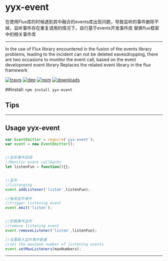 # yyx-event
在使用Flux库的时候遇到其中融合的events库出现问题，导致监听的事件删除不掉，监听事件存在重复调用的情况下，自行基于events开发事件库
替换flux框架中的相关事件库
___________________________________________

In the use of Flux library encountered in the fusion of the events library problems, leading to the incident can not be deleted eavesdropping, there are two occasions to monitor the event call, based on the event development event library
Replaces the related event library in the flux framework

[![travis][travis-image]][travis-url]
[![dep][dep-image]][dep-url]
[![npm][npm-image]][npm-url]
[![downloads][downloads-image]][downloads-url]

[travis-image]: https://img.shields.io/travis/then/yyx-event.svg?style=flat
[travis-url]: https://travis-ci.org/then/yyx-event
[dep-image]: https://img.shields.io/david/then/yyx-event.svg?style=flat
[dep-url]: https://david-dm.org/then/yyx-event
[npm-image]: https://img.shields.io/npm/v/yyx-event.svg?style=flat
[npm-url]: https://npmjs.org/package/yyx-event
[downloads-image]: https://img.shields.io/npm/dm/yyx-event.svg?style=flat
[downloads-url]: https://npmjs.org/package/yyx-event

##install:
<code>npm install yyx-event</code>

## Tips

___________________________________________
## Usage yyx-event

```javascript
var EventEmitter = require('yyx-event');
var event = new EventEmitter();


//监听事件回调
//Monitor event callbacks
let listenFun = function(){};


//监听
//listenging 
event.addListener('listen',listenFun);

//触发监听事件
//trigger listening event
event.emit('listen');


//卸载事件监听
//remove listening event
event.removeListener('listen',listenFun);

//设置最大监听事件数量
//set the maximum number of listening events
event.setMaxListeners(maxNumbers);

```
___________________________________________

